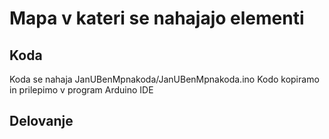 # Mapa v kateri se nahajajo elementi
## Koda
Koda se nahaja JanUBenMpnakoda/JanUBenMpnakoda.ino Kodo kopiramo in prilepimo v program Arduino IDE 
## Delovanje
